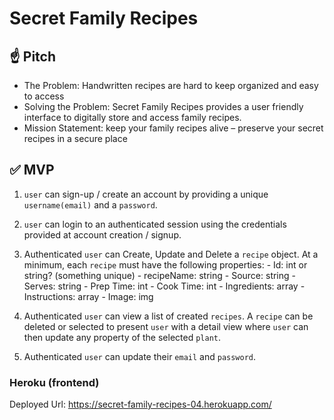 # Secret Family Recipes

## ☝️ **Pitch**

- The Problem: Handwritten recipes are hard to keep organized and easy to access
- Solving the Problem: Secret Family Recipes provides a user friendly interface to digitally store and access family recipes.
- Mission Statement: keep your family recipes alive – preserve your secret recipes in a secure place

## ✅  **MVP**

1. `user` can sign-up / create an account by providing a unique `username(email)` and a `password`. 
2. `user` can login to an authenticated session using the credentials provided at account creation / signup.
3. Authenticated `user` can Create, Update and Delete a `recipe` object. At a minimum, each `recipe` must have the following properties: 
        - Id: int or string? (something unique)
        - recipeName: string
        - Source: string
        - Serves: string
        - Prep Time: int
        - Cook Time: int
        - Ingredients: array
        - Instructions: array
        - Image: img

4. Authenticated `user` can view a list of created `recipes`.  A `recipe` can be deleted or selected to present `user` with a detail view where `user` can then update any property of the selected `plant`. 
5. Authenticated `user` can update their `email` and `password`.

### Heroku (frontend)

Deployed Url: https://secret-family-recipes-04.herokuapp.com/
